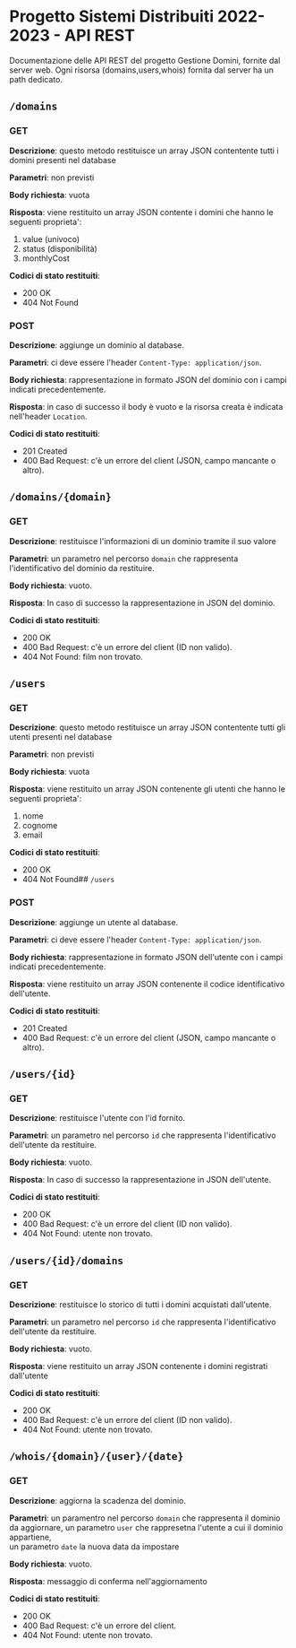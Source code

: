 # Progetto Sistemi Distribuiti 2022-2023 - API REST

Documentazione delle API REST del progetto Gestione Domini, fornite dal server web. Ogni risorsa (domains,users,whois) fornita dal server ha un path dedicato.

## `/domains`

### GET

**Descrizione**: questo metodo restituisce un array JSON contentente tutti i domini presenti nel database

**Parametri**: non previsti

**Body richiesta**: vuota

**Risposta**: viene restituito un array JSON contente i domini che hanno le seguenti proprieta':
1. value (univoco)
2. status (disponibilità)
3. monthlyCost 

**Codici di stato restituiti**:

* 200 OK
* 404 Not Found

### POST

**Descrizione**: aggiunge un dominio al database.

**Parametri**: ci deve essere l'header `Content-Type: application/json`.

**Body richiesta**: rappresentazione in formato JSON del dominio con i campi indicati precedentemente.

**Risposta**: in caso di successo il body è vuoto e la risorsa creata è indicata nell'header `Location`.

**Codici di stato restituiti**:

* 201 Created
* 400 Bad Request: c'è un errore del client (JSON, campo mancante o altro).

## `/domains/{domain}`

### GET

**Descrizione**: restituisce l'informazioni di un dominio tramite il suo valore

**Parametri**: un parametro nel percorso `domain` che rappresenta l'identificativo del dominio da restituire.

**Body richiesta**: vuoto.

**Risposta**: In caso di successo la rappresentazione in JSON del dominio.

**Codici di stato restituiti**:

* 200 OK
* 400 Bad Request: c'è un errore del client (ID non valido).
* 404 Not Found: film non trovato.



## `/users`

### GET

**Descrizione**: questo metodo restituisce un array JSON contentente tutti gli utenti presenti nel database

**Parametri**: non previsti

**Body richiesta**: vuota

**Risposta**: viene restituito un array JSON contenente gli utenti che hanno le seguenti proprieta':
1. nome
2. cognome
3. email


**Codici di stato restituiti**:

* 200 OK
* 404 Not Found## `/users`

### POST

**Descrizione**: aggiunge un utente al database.

**Parametri**: ci deve essere l'header `Content-Type: application/json`.

**Body richiesta**: rappresentazione in formato JSON dell'utente con i campi indicati precedentemente.

**Risposta**: viene restituito un array JSON contenente il codice identificativo dell'utente.

**Codici di stato restituiti**:

* 201 Created
* 400 Bad Request: c'è un errore del client (JSON, campo mancante o altro).


## `/users/{id}`

### GET

**Descrizione**: restituisce l'utente con l'id fornito. 

**Parametri**: un parametro nel percorso `id` che rappresenta l'identificativo dell'utente da restituire. 

**Body richiesta**: vuoto.

**Risposta**: In caso di successo la rappresentazione in JSON dell'utente.

**Codici di stato restituiti**:

* 200 OK
* 400 Bad Request: c'è un errore del client (ID non valido).
* 404 Not Found: utente non trovato.

## `/users/{id}/domains`

### GET

**Descrizione**: restituisce lo storico di tutti i domini acquistati dall'utente. 

**Parametri**: un parametro nel percorso `id` che rappresenta l'identificativo dell'utente da restituire. 

**Body richiesta**: vuoto.

**Risposta**: viene restituito un array JSON contenente i domini registrati dall'utente 

**Codici di stato restituiti**:

* 200 OK
* 400 Bad Request: c'è un errore del client (ID non valido).
* 404 Not Found: utente non trovato.

## `/whois/{domain}/{user}/{date}` 

### GET

**Descrizione**: aggiorna la scadenza del dominio.  

**Parametri**: 
un paramentro nel percorso `domain` che rappresenta il dominio da aggiornare, 
un parametro `user` che rappresetna l'utente a cui il dominio appartiene,  
un parametro `date` la nuova data da impostare

**Body richiesta**: vuoto.

**Risposta**: messaggio di conferma nell'aggiornamento

**Codici di stato restituiti**:

* 200 OK
* 400 Bad Request: c'è un errore del client.
* 404 Not Found: utente non trovato.
